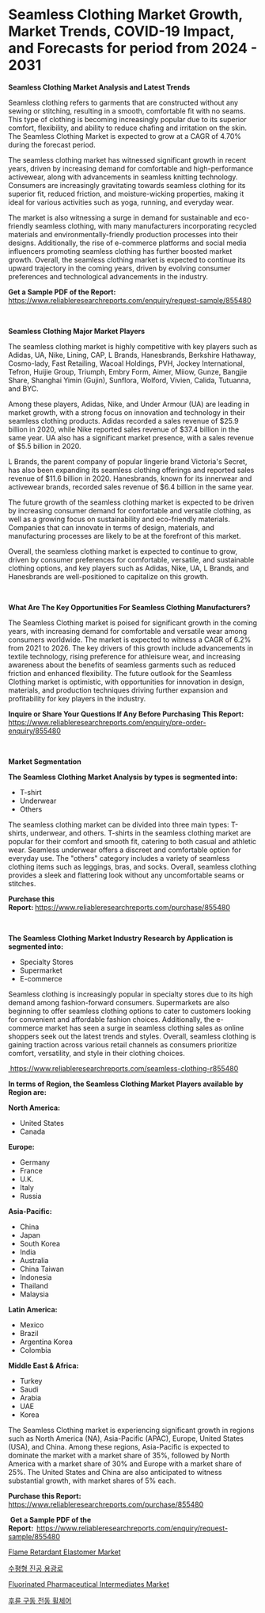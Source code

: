 <p><h1>Seamless Clothing Market Growth, Market Trends, COVID-19 Impact, and Forecasts for period from 2024 - 2031</h1></p><p><strong>Seamless Clothing Market Analysis and Latest Trends</strong></p>
<p><p>Seamless clothing refers to garments that are constructed without any sewing or stitching, resulting in a smooth, comfortable fit with no seams. This type of clothing is becoming increasingly popular due to its superior comfort, flexibility, and ability to reduce chafing and irritation on the skin. The Seamless Clothing Market is expected to grow at a CAGR of 4.70% during the forecast period.</p><p>The seamless clothing market has witnessed significant growth in recent years, driven by increasing demand for comfortable and high-performance activewear, along with advancements in seamless knitting technology. Consumers are increasingly gravitating towards seamless clothing for its superior fit, reduced friction, and moisture-wicking properties, making it ideal for various activities such as yoga, running, and everyday wear.</p><p>The market is also witnessing a surge in demand for sustainable and eco-friendly seamless clothing, with many manufacturers incorporating recycled materials and environmentally-friendly production processes into their designs. Additionally, the rise of e-commerce platforms and social media influencers promoting seamless clothing has further boosted market growth. Overall, the seamless clothing market is expected to continue its upward trajectory in the coming years, driven by evolving consumer preferences and technological advancements in the industry.</p></p>
<p><strong>Get a Sample PDF of the Report:&nbsp;</strong> <a href="https://www.reliableresearchreports.com/enquiry/request-sample/855480">https://www.reliableresearchreports.com/enquiry/request-sample/855480</a></p>
<p>&nbsp;</p>
<p><strong>Seamless Clothing Major Market Players</strong></p>
<p><p>The seamless clothing market is highly competitive with key players such as Adidas, UA, Nike, Lining, CAP, L Brands, Hanesbrands, Berkshire Hathaway, Cosmo-lady, Fast Retailing, Wacoal Holdings, PVH, Jockey International, Tefron, Huijie Group, Triumph, Embry Form, Aimer, Miiow, Gunze, Bangjie Share, Shanghai Yimin (Gujin), Sunflora, Wolford, Vivien, Calida, Tutuanna, and BYC.</p><p>Among these players, Adidas, Nike, and Under Armour (UA) are leading in market growth, with a strong focus on innovation and technology in their seamless clothing products. Adidas recorded a sales revenue of $25.9 billion in 2020, while Nike reported sales revenue of $37.4 billion in the same year. UA also has a significant market presence, with a sales revenue of $5.5 billion in 2020.</p><p>L Brands, the parent company of popular lingerie brand Victoria's Secret, has also been expanding its seamless clothing offerings and reported sales revenue of $11.6 billion in 2020. Hanesbrands, known for its innerwear and activewear brands, recorded sales revenue of $6.4 billion in the same year.</p><p>The future growth of the seamless clothing market is expected to be driven by increasing consumer demand for comfortable and versatile clothing, as well as a growing focus on sustainability and eco-friendly materials. Companies that can innovate in terms of design, materials, and manufacturing processes are likely to be at the forefront of this market.</p><p>Overall, the seamless clothing market is expected to continue to grow, driven by consumer preferences for comfortable, versatile, and sustainable clothing options, and key players such as Adidas, Nike, UA, L Brands, and Hanesbrands are well-positioned to capitalize on this growth.</p></p>
<p>&nbsp;</p>
<p><strong>What Are The Key Opportunities For Seamless Clothing Manufacturers?</strong></p>
<p><p>The Seamless Clothing market is poised for significant growth in the coming years, with increasing demand for comfortable and versatile wear among consumers worldwide. The market is expected to witness a CAGR of 6.2% from 2021 to 2026. The key drivers of this growth include advancements in textile technology, rising preference for athleisure wear, and increasing awareness about the benefits of seamless garments such as reduced friction and enhanced flexibility. The future outlook for the Seamless Clothing market is optimistic, with opportunities for innovation in design, materials, and production techniques driving further expansion and profitability for key players in the industry.</p></p>
<p><strong>Inquire or Share Your Questions If Any Before Purchasing This Report:</strong> <a href="https://www.reliableresearchreports.com/enquiry/pre-order-enquiry/855480">https://www.reliableresearchreports.com/enquiry/pre-order-enquiry/855480</a></p>
<p>&nbsp;</p>
<p><strong>Market Segmentation</strong></p>
<p><strong>The Seamless Clothing Market Analysis by types is segmented into:</strong></p>
<p><ul><li>T-shirt</li><li>Underwear</li><li>Others</li></ul></p>
<p><p>The seamless clothing market can be divided into three main types: T-shirts, underwear, and others. T-shirts in the seamless clothing market are popular for their comfort and smooth fit, catering to both casual and athletic wear. Seamless underwear offers a discreet and comfortable option for everyday use. The "others" category includes a variety of seamless clothing items such as leggings, bras, and socks. Overall, seamless clothing provides a sleek and flattering look without any uncomfortable seams or stitches.</p></p>
<p><strong>Purchase this Report:&nbsp;</strong><a href="https://www.reliableresearchreports.com/purchase/855480">https://www.reliableresearchreports.com/purchase/855480</a></p>
<p>&nbsp;</p>
<p><strong>The Seamless Clothing Market Industry Research by Application is segmented into:</strong></p>
<p><ul><li>Specialty Stores</li><li>Supermarket</li><li>E-commerce</li></ul></p>
<p><p>Seamless clothing is increasingly popular in specialty stores due to its high demand among fashion-forward consumers. Supermarkets are also beginning to offer seamless clothing options to cater to customers looking for convenient and affordable fashion choices. Additionally, the e-commerce market has seen a surge in seamless clothing sales as online shoppers seek out the latest trends and styles. Overall, seamless clothing is gaining traction across various retail channels as consumers prioritize comfort, versatility, and style in their clothing choices.</p></p>
<p><a href="https://www.reliableresearchreports.com/seamless-clothing-r855480">&nbsp;https://www.reliableresearchreports.com/seamless-clothing-r855480</a></p>
<p><strong>In terms of Region, the Seamless Clothing Market Players available by Region are:</strong></p>
<p>
    <p> <strong> North America: </strong>
        <ul>
            <li>United States</li>
            <li>Canada</li>
        </ul>
        </p> 
    <p> <strong> Europe: </strong>
        <ul>
            <li>Germany</li>
            <li>France</li>
            <li>U.K.</li>
            <li>Italy</li>
            <li>Russia</li>
        </ul>
        </p> 
    <p> <strong> Asia-Pacific: </strong>
        <ul>
            <li>China</li>
            <li>Japan</li>
            <li>South Korea</li>
            <li>India</li>
            <li>Australia</li>
            <li>China Taiwan</li>
            <li>Indonesia</li>
            <li>Thailand</li>
            <li>Malaysia</li>
        </ul>
        </p> 
    <p> <strong> Latin America: </strong>
        <ul>
            <li>Mexico</li>
            <li>Brazil</li>
            <li>Argentina Korea</li>
            <li>Colombia</li>
        </ul>
        </p> 
    <p> <strong> Middle East & Africa: </strong>
        <ul>
            <li>Turkey</li>
            <li>Saudi</li>
            <li>Arabia</li>
            <li>UAE</li>
            <li>Korea</li>
        </ul>
    </p>
    </p>
<p><p>The Seamless Clothing market is experiencing significant growth in regions such as North America (NA), Asia-Pacific (APAC), Europe, United States (USA), and China. Among these regions, Asia-Pacific is expected to dominate the market with a market share of 35%, followed by North America with a market share of 30% and Europe with a market share of 25%. The United States and China are also anticipated to witness substantial growth, with market shares of 5% each.</p></p>
<p><strong>Purchase this Report: </strong><a href="https://www.reliableresearchreports.com/purchase/855480">https://www.reliableresearchreports.com/purchase/855480</a></p>
<p>&nbsp;<strong>Get a Sample PDF of the Report:&nbsp;&nbsp;</strong><a href="https://www.reliableresearchreports.com/enquiry/request-sample/855480">https://www.reliableresearchreports.com/enquiry/request-sample/855480</a></p>
<p><strong></strong></p>
<p><p><a href="https://github.com/bobicer/Market-Research-Report-List-3/blob/main/flame-retardant-elastomer-market.md">Flame Retardant Elastomer Market</a></p><p><a href="https://github.com/trmesnao7959541/Market-Research-Report-List-2/blob/main/2127333146226.md">수평형 진공 용광로</a></p><p><a href="https://github.com/globismark/Market-Research-Report-List-3/blob/main/fluorinated-pharmaceutical-intermediates-market.md">Fluorinated Pharmaceutical Intermediates Market</a></p><p><a href="https://github.com/vsn7qpua81q/Market-Research-Report-List-2/blob/main/6130208146227.md">후륜 구동 전동 휠체어</a></p></p>